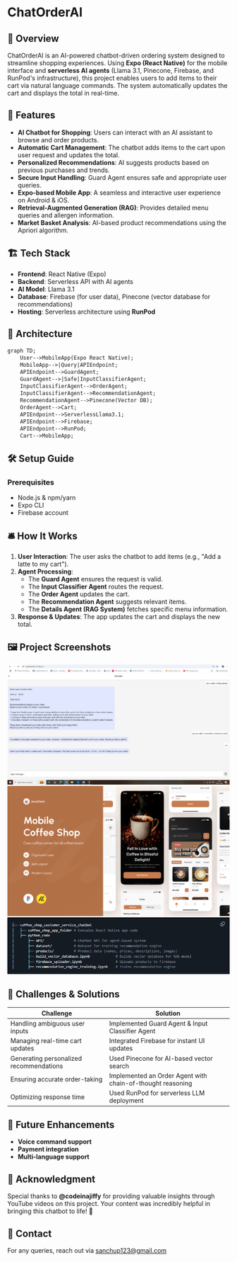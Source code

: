 # ChatOrderAI

## 📌 Overview
ChatOrderAI is an AI-powered chatbot-driven ordering system designed to streamline shopping experiences. Using **Expo (React Native)** for the mobile interface and **serverless AI agents** (Llama 3.1, Pinecone, Firebase, and RunPod's infrastructure), this project enables users to add items to their cart via natural language commands. The system automatically updates the cart and displays the total in real-time.
## 🚀 Features
- **AI Chatbot for Shopping**: Users can interact with an AI assistant to browse and order products.
- **Automatic Cart Management**: The chatbot adds items to the cart upon user request and updates the total.
- **Personalized Recommendations**: AI suggests products based on previous purchases and trends.
- **Secure Input Handling**: Guard Agent ensures safe and appropriate user queries.
- **Expo-based Mobile App**: A seamless and interactive user experience on Android & iOS.
- **Retrieval-Augmented Generation (RAG)**: Provides detailed menu queries and allergen information.
- **Market Basket Analysis**: AI-based product recommendations using the Apriori algorithm.

## 🏗️ Tech Stack
- **Frontend**: React Native (Expo)
- **Backend**: Serverless API with AI agents
- **AI Model**: Llama 3.1
- **Database**: Firebase (for user data), Pinecone (vector database for recommendations)
- **Hosting**: Serverless architecture using **RunPod**

## 📜 Architecture
```mermaid
graph TD;
    User-->MobileApp(Expo React Native);
    MobileApp-->|Query|APIEndpoint;
    APIEndpoint-->GuardAgent;
    GuardAgent-->|Safe|InputClassifierAgent;
    InputClassifierAgent-->OrderAgent;
    InputClassifierAgent-->RecommendationAgent;
    RecommendationAgent-->Pinecone(Vector DB);
    OrderAgent-->Cart;
    APIEndpoint-->ServerlessLlama3.1;
    APIEndpoint-->Firebase;
    APIEndpoint-->RunPod;
    Cart-->MobileApp;
```

## 🛠️ Setup Guide
### Prerequisites
- Node.js & npm/yarn
- Expo CLI
- Firebase account

## 🛎️ How It Works
1. **User Interaction**: The user asks the chatbot to add items (e.g., "Add a latte to my cart").
2. **Agent Processing**:
   - The **Guard Agent** ensures the request is valid.
   - The **Input Classifier Agent** routes the request.
   - The **Order Agent** updates the cart.
   - The **Recommendation Agent** suggests relevant items.
   - The **Details Agent (RAG System)** fetches specific menu information.
3. **Response & Updates**: The app updates the cart and displays the new total.

## 🖼️ Project Screenshots
![Chatbot Screenshot](images/web7.png)
![App UI](images/mobile_app.png)
![Directory Diagram](images/directory_structure.png)

## 🚧 Challenges & Solutions
| Challenge | Solution |
|-----------|----------|
| Handling ambiguous user inputs | Implemented Guard Agent & Input Classifier Agent |
| Managing real-time cart updates | Integrated Firebase for instant UI updates |
| Generating personalized recommendations | Used Pinecone for AI-based vector search |
| Ensuring accurate order-taking | Implemented an Order Agent with chain-of-thought reasoning |
| Optimizing response time | Used RunPod for serverless LLM deployment |

## 🎯 Future Enhancements
- **Voice command support**
- **Payment integration**
- **Multi-language support**

## 🎉 Acknowledgment
Special thanks to **@codeinajiffy** for providing valuable insights through YouTube videos on this project. Your content was incredibly helpful in bringing this chatbot to life! 🚀

## 📩 Contact
For any queries, reach out via [sanchup123@gmail.com](mailto:sanchup123@gmail.com)
